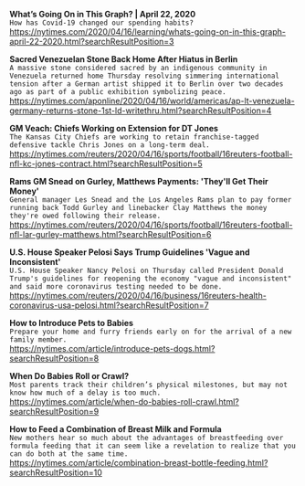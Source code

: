 **What’s Going On in This Graph? | April 22, 2020**\
`How has Covid-19 changed our spending habits?`\
https://nytimes.com/2020/04/16/learning/whats-going-on-in-this-graph-april-22-2020.html?searchResultPosition=3

**Sacred Venezuelan Stone Back Home After Hiatus in Berlin**\
`A massive stone considered sacred by an indigenous community in Venezuela returned home Thursday resolving simmering international tension after a German artist shipped it to Berlin over two decades ago as part of a public exhibition symbolizing peace. `\
https://nytimes.com/aponline/2020/04/16/world/americas/ap-lt-venezuela-germany-returns-stone-1st-ld-writethru.html?searchResultPosition=4

**GM Veach: Chiefs Working on Extension for DT Jones**\
`The Kansas City Chiefs are working to retain franchise-tagged defensive tackle Chris Jones on a long-term deal.`\
https://nytimes.com/reuters/2020/04/16/sports/football/16reuters-football-nfl-kc-jones-contract.html?searchResultPosition=5

**Rams GM Snead on Gurley, Matthews Payments: 'They'll Get Their Money'**\
`General manager Les Snead and the Los Angeles Rams plan to pay former running back Todd Gurley and linebacker Clay Matthews the money they're owed following their release.`\
https://nytimes.com/reuters/2020/04/16/sports/football/16reuters-football-nfl-lar-gurley-matthews.html?searchResultPosition=6

**U.S. House Speaker Pelosi Says Trump Guidelines 'Vague and Inconsistent'**\
`U.S. House Speaker Nancy Pelosi on Thursday called President Donald Trump's guidelines for reopening the economy "vague and inconsistent" and said more coronavirus testing needed to be done.`\
https://nytimes.com/reuters/2020/04/16/business/16reuters-health-coronavirus-usa-pelosi.html?searchResultPosition=7

**How to Introduce Pets to Babies**\
`Prepare your home and furry friends early on for the arrival of a new family member.`\
https://nytimes.com/article/introduce-pets-dogs.html?searchResultPosition=8

**When Do Babies Roll or Crawl?**\
`Most parents track their children’s physical milestones, but may not know how much of a delay is too much.`\
https://nytimes.com/article/when-do-babies-roll-crawl.html?searchResultPosition=9

**How to Feed a Combination of Breast Milk and Formula**\
`New mothers hear so much about the advantages of breastfeeding over formula feeding that it can seem like a revelation to realize that you can do both at the same time.`\
https://nytimes.com/article/combination-breast-bottle-feeding.html?searchResultPosition=10

